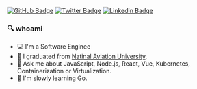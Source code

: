 
[![GitHub Badge](https://img.shields.io/badge/-ppogulailo-black?style=flat-square&logo=github&logoColor=white&link=https://github.com/ppogulailo/)](https://github.com/ppogulailo)
[![Twitter Badge](https://img.shields.io/badge/-ppogulailo-1DA1F2?style=flat-square&logo=twitter&logoColor=white&link=https://twitter.com/pavelpogulailo/)](https://x.com/pavelpogulailo)
[![Linkedin Badge](https://img.shields.io/badge/-ppogulailo-0072b1?style=flat-square&logo=Linkedin&logoColor=white&link=https://www.linkedin.com/in/pogulailopavel/)](https://www.linkedin.com/in/pogulailopavel/)

### 🔍 whoami

- 💻 I'm a Software Enginee
- 🏫 I graduated from [Natinal Aviation University](https://nau.edu.ua/en/).
- 💬 Ask me about JavaScript, Node.js, React, Vue, Kubernetes, Containerization or Virtualization.
- 🌱 I'm slowly learning Go.

